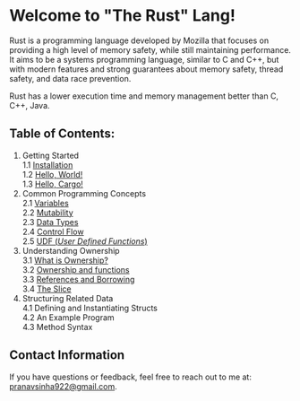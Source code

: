 # Welcome to "The Rust" Lang!
Rust is a programming language developed by Mozilla that focuses on providing a high level of memory safety, while still maintaining performance. It aims to be a systems programming language, similar to C and C++, but with modern features and strong guarantees about memory safety, thread safety, and data race prevention.

Rust has a lower execution time and memory management better than C, C++, Java.

## Table of Contents:

 1. Getting Started <br>
	 1.1 [Installation](https://www.rust-lang.org/tools/install) <br>
	 1.2 [Hello, World!](https://github.com/Penguin5681/rust-lang-tutorial/tree/main/1.%20Getting%20Started/1.2%20Hello%2C%20World!) <br>
	 1.3 [Hello, Cargo!](https://github.com/Penguin5681/rust-lang-tutorial/tree/main/1.%20Getting%20Started/1.2%20Hello%2C%20World!/src) <br>
2. Common Programming Concepts <br>
	2.1 [Variables](https://github.com/Penguin5681/rust-lang-tutorial/tree/main/2.%20Common%20Programming%20Concepts/2.1%20Variables) <br>
	2.2 [Mutability](https://github.com/Penguin5681/rust-lang-tutorial/tree/main/2.%20Common%20Programming%20Concepts/2.2%20Mutability)<br>
	2.3 [Data Types](https://github.com/Penguin5681/rust-lang-tutorial/tree/main/2.%20Common%20Programming%20Concepts/2.3%20Data%20Types)<br>
	2.4 [Control Flow](https://github.com/Penguin5681/rust-lang-tutorial/tree/main/2.%20Common%20Programming%20Concepts/2.4%20Control%20Flow)<br>
	2.5 [UDF (*User Defined Functions*)](https://github.com/Penguin5681/rust-lang-tutorial/tree/main/2.%20Common%20Programming%20Concepts/2.5%20UDF%20(User%20Defined%20Functions))<br>
 3. Understanding Ownership <br>
 	3.1 [What is Ownership?](https://github.com/Penguin5681/rust-lang-tutorial/tree/main/3.%20Understanding%20Ownership/3.1%20What%20is%20Ownership%3F
) <br>
    3.2 [Ownership and functions](https://github.com/Penguin5681/rust-lang-tutorial/tree/main/3.%20Understanding%20Ownership/3.2%20Ownership%20and%20Functions) <br>
    3.3 [References and Borrowing](https://github.com/Penguin5681/rust-lang-tutorial/tree/main/3.%20Understanding%20Ownership/3.3%20References%20and%20Borrowing) <br>
    3.4 [The Slice](https://github.com/Penguin5681/rust-lang-tutorial/tree/main/3.%20Understanding%20Ownership/3.4%20The%20Slice) <br>
 4. Structuring Related Data <br>
    4.1 Defining and Instantiating Structs <br>
    4.2 An Example Program  <br>
    4.3 Method Syntax <br>

 
## Contact Information <br>
If you have questions or feedback, feel free to reach out to me at: [pranavsinha922@gmail.com](mailto:pranavsinha922@gmail.com).
